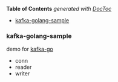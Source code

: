 <!-- START doctoc generated TOC please keep comment here to allow auto update -->
<!-- DON'T EDIT THIS SECTION, INSTEAD RE-RUN doctoc TO UPDATE -->
**Table of Contents**  *generated with [DocToc](https://github.com/thlorenz/doctoc)*

- [kafka-golang-sample](#kafka-golang-sample)

<!-- END doctoc generated TOC please keep comment here to allow auto update -->

### kafka-golang-sample

demo for [kafka-go](https://github.com/segmentio/kafka-go)

- conn
- reader
- writer
